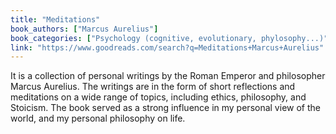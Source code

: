 ```yaml
---
title: "Meditations"
book_authors: ["Marcus Aurelius"]
book_categories: ["Psychology (cognitive, evolutionary, phylosophy...)"]
link: "https://www.goodreads.com/search?q=Meditations+Marcus+Aurelius"
---
```


 It is a collection of personal writings by the Roman Emperor and philosopher Marcus Aurelius. The writings are in the form of short reflections and meditations on a wide range of topics, including ethics, philosophy, and Stoicism. The book served as a strong influence in my personal view of the world, and my personal philosophy on life.